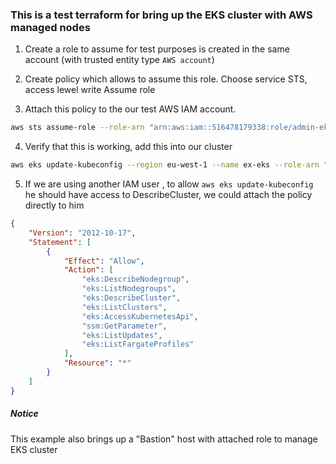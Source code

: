 ### This is a test terraform for bring up the EKS cluster with AWS managed nodes

1. Create a role to assume for test purposes is created in the same account (with trusted entity type `AWS account`) 

2. Create policy which allows to assume this role. Choose service STS, access lewel write Assume role 

3. Attach this policy to the our test AWS IAM account.
```bash
aws sts assume-role --role-arn "arn:aws:iam::516478179338:role/admin-eks-role" --role-session-name "my-session"
```

4. Verify that this is working, add this into our cluster
```bash
aws eks update-kubeconfig --region eu-west-1 --name ex-eks --role-arn "arn:aws:iam::516478179338:role/admin-eks-role"
```

5. If we are using another IAM user , to allow `aws eks update-kubeconfig` he should have access to DescribeCluster, we could attach the policy directly to him

```json
{
    "Version": "2012-10-17",
    "Statement": [
        {
            "Effect": "Allow",
            "Action": [
                "eks:DescribeNodegroup",
                "eks:ListNodegroups",
                "eks:DescribeCluster",
                "eks:ListClusters",
                "eks:AccessKubernetesApi",
                "ssm:GetParameter",
                "eks:ListUpdates",
                "eks:ListFargateProfiles"
            ],
            "Resource": "*"
        }
    ]
}
```


##### Notice 
This example also brings up a "Bastion" host with attached role to manage EKS cluster